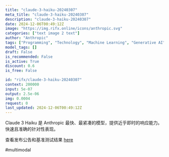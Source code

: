 ```yaml
---
title: "claude-3-haiku-20240307"
meta_title: "claude-3-haiku-20240307"
description: "claude-3-haiku-20240307"
date: 2024-12-06T00:49:12Z
image: "https://img.rifx.online/icons/anthropic.svg"
categories: ["text image 2 text"]
author: "Anthropic"
tags: ["Programming", "Technology", "Machine Learning", "Generative AI", "Chatbots"]
model_tags: []
draft: False
is_recommended: False
is_active: True
discount: 0.6
is_free: False

id: "rifx/claude-3-haiku-20240307"
context: 200000
input: 5e-07
output: 2.5e-06
img: 0.0004
request: 0
last_updated: 2024-12-06T00:49:12Z
---
```


Claude 3 Haiku 是 Anthropic 最快、最紧凑的模型，提供近乎即时的响应能力。快速且准确的针对性表现。

查看发布公告和基准测试结果 [here](https://www.anthropic.com/news/claude-3-haiku)

#multimodal

